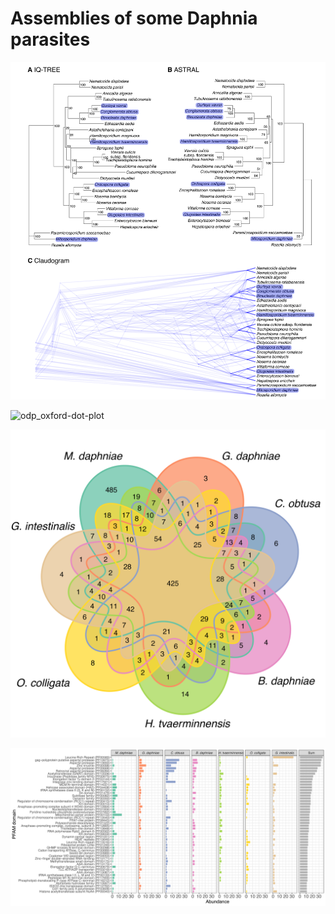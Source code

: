 # Assemblies of some Daphnia parasites

![microsporidia tree](analysis/graphs/Iqtree2_Astral_Claudogram.png)

![odp_oxford-dot-plot](analysis/graphs/ribbon_plot_Md_Ht_Gd_Oc_Gi.png)  

![PFAM_domains](analysis/graphs/Venn_PFAM_protein_domains.png)  

![PFAM_domains_missing_in_some](analysis/graphs/Bar_PFAM_protein_domains.png)  
